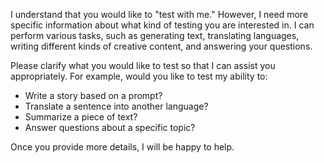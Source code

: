 I understand that you would like to "test with me." However, I need more specific information about what kind of testing you are interested in. I can perform various tasks, such as generating text, translating languages, writing different kinds of creative content, and answering your questions.

Please clarify what you would like to test so that I can assist you appropriately. For example, would you like to test my ability to:

*   Write a story based on a prompt?
*   Translate a sentence into another language?
*   Summarize a piece of text?
*   Answer questions about a specific topic?

Once you provide more details, I will be happy to help.
